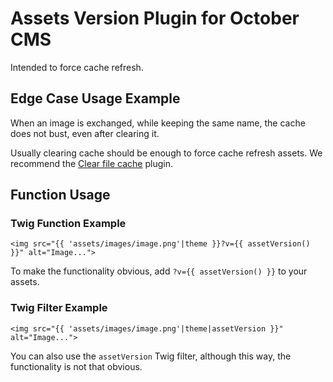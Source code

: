 # Assets Version Plugin for October CMS

Intended to force cache refresh.

## Edge Case Usage Example
When an image is exchanged, while keeping the same name, the cache does not bust, even after clearing it.

Usually clearing cache should be enough to force cache refresh assets. We recommend the [Clear file cache](https://octobercms.com/plugin/romanov-clearcachewidget) plugin.

## Function Usage

### Twig Function Example
```
<img src="{{ 'assets/images/image.png'|theme }}?v={{ assetVersion() }}" alt="Image...">
```

To make the functionality obvious, add `?v={{ assetVersion() }}` to your assets.

### Twig Filter Example
```
<img src="{{ 'assets/images/image.png'|theme|assetVersion }}" alt="Image...">
```

You can also use the `assetVersion` Twig filter, although this way, the functionality is not that obvious.
